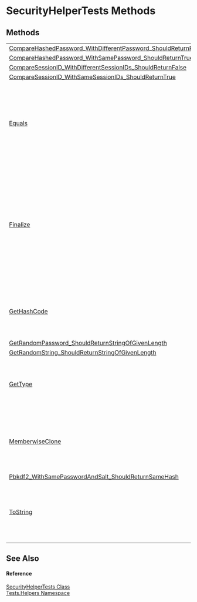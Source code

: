 # SecurityHelperTests Methods




## Methods
<table>
<tr>
<td><a href="M_Tests_Helpers_SecurityHelperTests_CompareHashedPassword_WithDifferentPassword_ShouldReturnFalse.md">CompareHashedPassword_WithDifferentPassword_ShouldReturnFalse</a></td>
<td> </td></tr>
<tr>
<td><a href="M_Tests_Helpers_SecurityHelperTests_CompareHashedPassword_WithSamePassword_ShouldReturnTrue.md">CompareHashedPassword_WithSamePassword_ShouldReturnTrue</a></td>
<td> </td></tr>
<tr>
<td><a href="M_Tests_Helpers_SecurityHelperTests_CompareSessionID_WithDifferentSessionIDs_ShouldReturnFalse.md">CompareSessionID_WithDifferentSessionIDs_ShouldReturnFalse</a></td>
<td> </td></tr>
<tr>
<td><a href="M_Tests_Helpers_SecurityHelperTests_CompareSessionID_WithSameSessionIDs_ShouldReturnTrue.md">CompareSessionID_WithSameSessionIDs_ShouldReturnTrue</a></td>
<td> </td></tr>
<tr>
<td><a href="https://learn.microsoft.com/dotnet/api/system.object.equals#system-object-equals(system-object)" target="_blank" rel="noopener noreferrer">Equals</a></td>
<td>Determines whether the specified object is equal to the current object.<br />(Inherited from <a href="https://learn.microsoft.com/dotnet/api/system.object" target="_blank" rel="noopener noreferrer">Object</a>)</td></tr>
<tr>
<td><a href="https://learn.microsoft.com/dotnet/api/system.object.finalize" target="_blank" rel="noopener noreferrer">Finalize</a></td>
<td>Allows an object to try to free resources and perform other cleanup operations before it is reclaimed by garbage collection.<br />(Inherited from <a href="https://learn.microsoft.com/dotnet/api/system.object" target="_blank" rel="noopener noreferrer">Object</a>)</td></tr>
<tr>
<td><a href="https://learn.microsoft.com/dotnet/api/system.object.gethashcode" target="_blank" rel="noopener noreferrer">GetHashCode</a></td>
<td>Serves as the default hash function.<br />(Inherited from <a href="https://learn.microsoft.com/dotnet/api/system.object" target="_blank" rel="noopener noreferrer">Object</a>)</td></tr>
<tr>
<td><a href="M_Tests_Helpers_SecurityHelperTests_GetRandomPassword_ShouldReturnStringOfGivenLength.md">GetRandomPassword_ShouldReturnStringOfGivenLength</a></td>
<td> </td></tr>
<tr>
<td><a href="M_Tests_Helpers_SecurityHelperTests_GetRandomString_ShouldReturnStringOfGivenLength.md">GetRandomString_ShouldReturnStringOfGivenLength</a></td>
<td> </td></tr>
<tr>
<td><a href="https://learn.microsoft.com/dotnet/api/system.object.gettype" target="_blank" rel="noopener noreferrer">GetType</a></td>
<td>Gets the <a href="https://learn.microsoft.com/dotnet/api/system.type" target="_blank" rel="noopener noreferrer">Type</a> of the current instance.<br />(Inherited from <a href="https://learn.microsoft.com/dotnet/api/system.object" target="_blank" rel="noopener noreferrer">Object</a>)</td></tr>
<tr>
<td><a href="https://learn.microsoft.com/dotnet/api/system.object.memberwiseclone" target="_blank" rel="noopener noreferrer">MemberwiseClone</a></td>
<td>Creates a shallow copy of the current <a href="https://learn.microsoft.com/dotnet/api/system.object" target="_blank" rel="noopener noreferrer">Object</a>.<br />(Inherited from <a href="https://learn.microsoft.com/dotnet/api/system.object" target="_blank" rel="noopener noreferrer">Object</a>)</td></tr>
<tr>
<td><a href="M_Tests_Helpers_SecurityHelperTests_Pbkdf2_WithSamePasswordAndSalt_ShouldReturnSameHash.md">Pbkdf2_WithSamePasswordAndSalt_ShouldReturnSameHash</a></td>
<td> </td></tr>
<tr>
<td><a href="https://learn.microsoft.com/dotnet/api/system.object.tostring" target="_blank" rel="noopener noreferrer">ToString</a></td>
<td>Returns a string that represents the current object.<br />(Inherited from <a href="https://learn.microsoft.com/dotnet/api/system.object" target="_blank" rel="noopener noreferrer">Object</a>)</td></tr>
</table>

## See Also


#### Reference
<a href="T_Tests_Helpers_SecurityHelperTests.md">SecurityHelperTests Class</a>  
<a href="N_Tests_Helpers.md">Tests.Helpers Namespace</a>  
